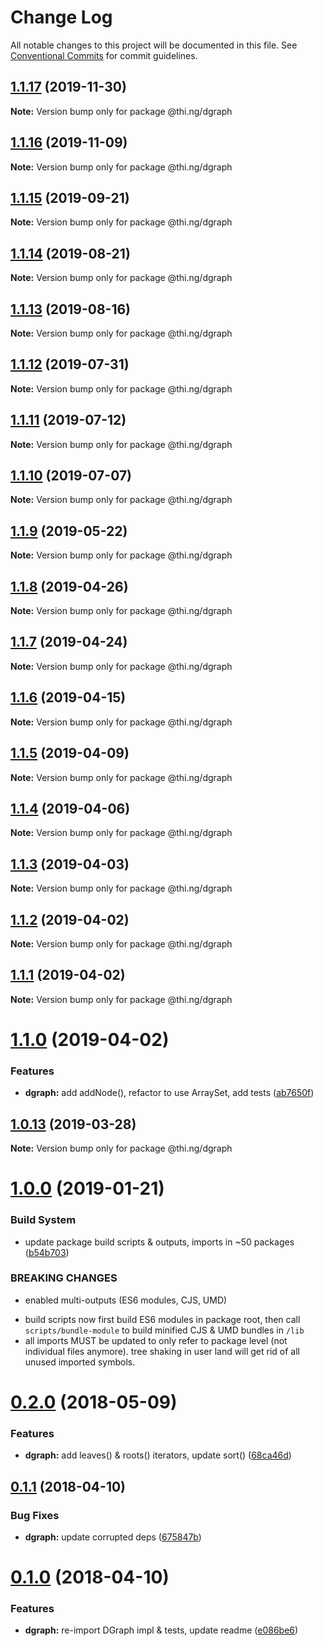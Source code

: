 # Change Log

All notable changes to this project will be documented in this file.
See [Conventional Commits](https://conventionalcommits.org) for commit guidelines.

## [1.1.17](https://github.com/thi-ng/umbrella/compare/@thi.ng/dgraph@1.1.16...@thi.ng/dgraph@1.1.17) (2019-11-30)

**Note:** Version bump only for package @thi.ng/dgraph





## [1.1.16](https://github.com/thi-ng/umbrella/compare/@thi.ng/dgraph@1.1.15...@thi.ng/dgraph@1.1.16) (2019-11-09)

**Note:** Version bump only for package @thi.ng/dgraph





## [1.1.15](https://github.com/thi-ng/umbrella/compare/@thi.ng/dgraph@1.1.14...@thi.ng/dgraph@1.1.15) (2019-09-21)

**Note:** Version bump only for package @thi.ng/dgraph





## [1.1.14](https://github.com/thi-ng/umbrella/compare/@thi.ng/dgraph@1.1.13...@thi.ng/dgraph@1.1.14) (2019-08-21)

**Note:** Version bump only for package @thi.ng/dgraph





## [1.1.13](https://github.com/thi-ng/umbrella/compare/@thi.ng/dgraph@1.1.12...@thi.ng/dgraph@1.1.13) (2019-08-16)

**Note:** Version bump only for package @thi.ng/dgraph





## [1.1.12](https://github.com/thi-ng/umbrella/compare/@thi.ng/dgraph@1.1.11...@thi.ng/dgraph@1.1.12) (2019-07-31)

**Note:** Version bump only for package @thi.ng/dgraph





## [1.1.11](https://github.com/thi-ng/umbrella/compare/@thi.ng/dgraph@1.1.10...@thi.ng/dgraph@1.1.11) (2019-07-12)

**Note:** Version bump only for package @thi.ng/dgraph





## [1.1.10](https://github.com/thi-ng/umbrella/compare/@thi.ng/dgraph@1.1.9...@thi.ng/dgraph@1.1.10) (2019-07-07)

**Note:** Version bump only for package @thi.ng/dgraph





## [1.1.9](https://github.com/thi-ng/umbrella/compare/@thi.ng/dgraph@1.1.8...@thi.ng/dgraph@1.1.9) (2019-05-22)

**Note:** Version bump only for package @thi.ng/dgraph





## [1.1.8](https://github.com/thi-ng/umbrella/compare/@thi.ng/dgraph@1.1.7...@thi.ng/dgraph@1.1.8) (2019-04-26)

**Note:** Version bump only for package @thi.ng/dgraph





## [1.1.7](https://github.com/thi-ng/umbrella/compare/@thi.ng/dgraph@1.1.6...@thi.ng/dgraph@1.1.7) (2019-04-24)

**Note:** Version bump only for package @thi.ng/dgraph





## [1.1.6](https://github.com/thi-ng/umbrella/compare/@thi.ng/dgraph@1.1.5...@thi.ng/dgraph@1.1.6) (2019-04-15)

**Note:** Version bump only for package @thi.ng/dgraph





## [1.1.5](https://github.com/thi-ng/umbrella/compare/@thi.ng/dgraph@1.1.4...@thi.ng/dgraph@1.1.5) (2019-04-09)

**Note:** Version bump only for package @thi.ng/dgraph





## [1.1.4](https://github.com/thi-ng/umbrella/compare/@thi.ng/dgraph@1.1.3...@thi.ng/dgraph@1.1.4) (2019-04-06)

**Note:** Version bump only for package @thi.ng/dgraph





## [1.1.3](https://github.com/thi-ng/umbrella/compare/@thi.ng/dgraph@1.1.2...@thi.ng/dgraph@1.1.3) (2019-04-03)

**Note:** Version bump only for package @thi.ng/dgraph





## [1.1.2](https://github.com/thi-ng/umbrella/compare/@thi.ng/dgraph@1.1.1...@thi.ng/dgraph@1.1.2) (2019-04-02)

**Note:** Version bump only for package @thi.ng/dgraph





## [1.1.1](https://github.com/thi-ng/umbrella/compare/@thi.ng/dgraph@1.1.0...@thi.ng/dgraph@1.1.1) (2019-04-02)

**Note:** Version bump only for package @thi.ng/dgraph





# [1.1.0](https://github.com/thi-ng/umbrella/compare/@thi.ng/dgraph@1.0.13...@thi.ng/dgraph@1.1.0) (2019-04-02)


### Features

* **dgraph:** add addNode(), refactor to use ArraySet, add tests ([ab7650f](https://github.com/thi-ng/umbrella/commit/ab7650f))





## [1.0.13](https://github.com/thi-ng/umbrella/compare/@thi.ng/dgraph@1.0.12...@thi.ng/dgraph@1.0.13) (2019-03-28)

**Note:** Version bump only for package @thi.ng/dgraph







# [1.0.0](https://github.com/thi-ng/umbrella/compare/@thi.ng/dgraph@0.2.35...@thi.ng/dgraph@1.0.0) (2019-01-21)


### Build System

* update package build scripts & outputs, imports in ~50 packages ([b54b703](https://github.com/thi-ng/umbrella/commit/b54b703))


### BREAKING CHANGES

* enabled multi-outputs (ES6 modules, CJS, UMD)

- build scripts now first build ES6 modules in package root, then call
  `scripts/bundle-module` to build minified CJS & UMD bundles in `/lib`
- all imports MUST be updated to only refer to package level
  (not individual files anymore). tree shaking in user land will get rid of
  all unused imported symbols.


<a name="0.2.0"></a>
# [0.2.0](https://github.com/thi-ng/umbrella/compare/@thi.ng/dgraph@0.1.10...@thi.ng/dgraph@0.2.0) (2018-05-09)


### Features

* **dgraph:** add leaves() & roots() iterators, update sort() ([68ca46d](https://github.com/thi-ng/umbrella/commit/68ca46d))


<a name="0.1.1"></a>
## [0.1.1](https://github.com/thi-ng/umbrella/compare/@thi.ng/dgraph@0.1.0...@thi.ng/dgraph@0.1.1) (2018-04-10)


### Bug Fixes

* **dgraph:** update corrupted deps ([675847b](https://github.com/thi-ng/umbrella/commit/675847b))


<a name="0.1.0"></a>
# [0.1.0](https://github.com/thi-ng/umbrella/compare/@thi.ng/dgraph@0.0.3...@thi.ng/dgraph@0.1.0) (2018-04-10)


### Features

* **dgraph:** re-import DGraph impl & tests, update readme ([e086be6](https://github.com/thi-ng/umbrella/commit/e086be6))
